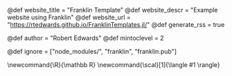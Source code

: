 <!--
Add here global page variables to use throughout your website.
-->
@def website_title = "Franklin Template" 
@def website_descr = "Example website using Franklin" 
@def website_url = "https://rtedwards.github.io/FranklinTemplates.jl/"
@def generate_rss = true

@def author = "Robert Edwards"
@def mintoclevel = 2

@def ignore = ["node_modules/", "franklin", "franklin.pub"]

\newcommand{\R}{\mathbb R} 
\newcommand{\scal}[1]{\langle #1 \rangle}